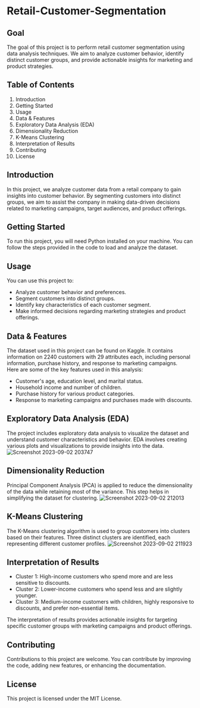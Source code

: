 # Retail-Customer-Segmentation
## Goal
The goal of this project is to perform retail customer segmentation using data analysis techniques. We aim to analyze customer behavior, identify distinct customer groups, and provide actionable insights for marketing and product strategies.

## Table of Contents
1. Introduction
2. Getting Started
3. Usage
4. Data & Features
5. Exploratory Data Analysis (EDA)
6. Dimensionality Reduction
7. K-Means Clustering
8. Interpretation of Results
9. Contributing
10. License

## Introduction
In this project, we analyze customer data from a retail company to gain insights into customer behavior. By segmenting customers into distinct groups, we aim to assist the company in making data-driven decisions related to marketing campaigns, target audiences, and product offerings.

## Getting Started
To run this project, you will need Python installed on your machine. You can follow the steps provided in the code to load and analyze the dataset.

## Usage
You can use this project to:
- Analyze customer behavior and preferences.
- Segment customers into distinct groups.
- Identify key characteristics of each customer segment.
- Make informed decisions regarding marketing strategies and product offerings.

## Data & Features
The dataset used in this project can be found on Kaggle. It contains information on 2240 customers with 29 attributes each, including personal information, purchase history, and response to marketing campaigns. <br>
Here are some of the key features used in this analysis:
- Customer's age, education level, and marital status.
- Household income and number of children.
- Purchase history for various product categories.
- Response to marketing campaigns and purchases made with discounts.

## Exploratory Data Analysis (EDA)
The project includes exploratory data analysis to visualize the dataset and understand customer characteristics and behavior. EDA involves creating various plots and visualizations to provide insights into the data.
![Screenshot 2023-09-02 203747](https://github.com/fares-guerfala/Retail-Customer-Segmentation/assets/57867070/c4e74823-10d2-49e5-aebc-92b607d78401)


## Dimensionality Reduction
Principal Component Analysis (PCA) is applied to reduce the dimensionality of the data while retaining most of the variance. This step helps in simplifying the dataset for clustering.
![Screenshot 2023-09-02 212013](https://github.com/fares-guerfala/Retail-Customer-Segmentation/assets/57867070/52773992-8ecd-4cda-9522-0902d9a8d9dc)


## K-Means Clustering
The K-Means clustering algorithm is used to group customers into clusters based on their features. Three distinct clusters are identified, each representing different customer profiles.
![Screenshot 2023-09-02 211923](https://github.com/fares-guerfala/Retail-Customer-Segmentation/assets/57867070/1d810f3a-677b-4a6d-971d-1795d1ca7226)


## Interpretation of Results
- Cluster 1: High-income customers who spend more and are less sensitive to discounts.
- Cluster 2: Lower-income customers who spend less and are slightly younger.
- Cluster 3: Medium-income customers with children, highly responsive to discounts, and prefer non-essential items.

The interpretation of results provides actionable insights for targeting specific customer groups with marketing campaigns and product offerings.

## Contributing
Contributions to this project are welcome. You can contribute by improving the code, adding new features, or enhancing the documentation.

## License
This project is licensed under the MIT License.

